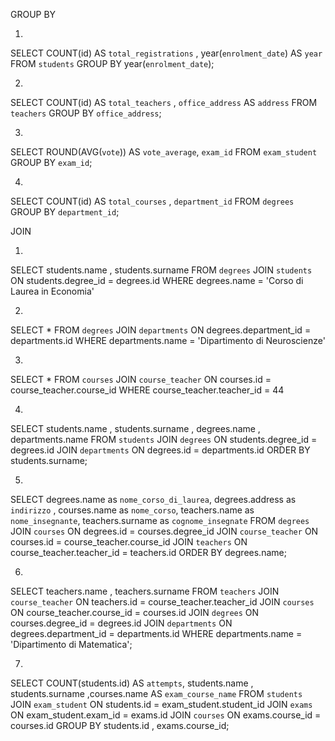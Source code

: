 GROUP BY

1.

SELECT COUNT(id) AS `total_registrations` , year(`enrolment_date`) AS `year`
FROM `students`
GROUP BY year(`enrolment_date`);

2.

SELECT COUNT(id) AS `total_teachers` , `office_address` AS `address`
FROM `teachers`
GROUP BY `office_address`;

3.

SELECT ROUND(AVG(`vote`)) AS `vote_average`, `exam_id`
FROM `exam_student`
GROUP BY `exam_id`;

4.

SELECT COUNT(id) AS `total_courses` , `department_id`
FROM `degrees`
GROUP BY `department_id`;


JOIN

1.

SELECT students.name , students.surname
FROM `degrees`
JOIN `students`
ON students.degree_id = degrees.id
WHERE degrees.name = 'Corso di Laurea in Economia'

2.

SELECT *
FROM `degrees`
JOIN `departments`
ON degrees.department_id = departments.id
WHERE departments.name = 'Dipartimento di Neuroscienze'

3.

SELECT * FROM `courses`
JOIN `course_teacher`
ON courses.id = course_teacher.course_id
WHERE course_teacher.teacher_id = 44

4.

SELECT  students.name , students.surname , degrees.name , departments.name
FROM `students`
JOIN `degrees`
ON students.degree_id = degrees.id
JOIN `departments`
ON degrees.id = departments.id
ORDER BY students.surname;

5.

SELECT degrees.name as `nome_corso_di_laurea`, degrees.address as `indirizzo` , courses.name as `nome_corso`, teachers.name as `nome_insegnante`, teachers.surname as `cognome_insegnate`
FROM `degrees`
JOIN `courses`
ON degrees.id = courses.degree_id
JOIN `course_teacher`
ON courses.id = course_teacher.course_id
JOIN `teachers`
ON course_teacher.teacher_id = teachers.id
ORDER BY degrees.name;

6.

SELECT teachers.name , teachers.surname
FROM `teachers`
JOIN `course_teacher`
ON  teachers.id = course_teacher.teacher_id
JOIN `courses`
ON course_teacher.course_id = courses.id
JOIN `degrees`
ON courses.degree_id = degrees.id
JOIN `departments`
ON degrees.department_id = departments.id
WHERE departments.name = 'Dipartimento di Matematica';

7.

SELECT COUNT(students.id) AS `attempts`, students.name , students.surname ,courses.name AS `exam_course_name`
FROM `students`
JOIN `exam_student`
ON students.id = exam_student.student_id
JOIN `exams`
ON exam_student.exam_id = exams.id
JOIN `courses`
ON exams.course_id = courses.id
GROUP BY students.id , exams.course_id;